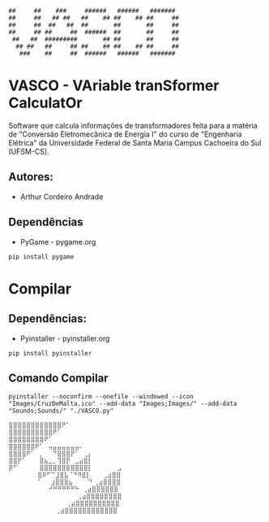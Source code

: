 ```
##     ##    ###     ######   ######   #######  
##     ##   ## ##   ##    ## ##    ## ##     ## 
##     ##  ##   ##  ##       ##       ##     ## 
##     ## ##     ##  ######  ##       ##     ## 
 ##   ##  #########       ## ##       ##     ## 
  ## ##   ##     ## ##    ## ##    ## ##     ## 
   ###    ##     ##  ######   ######   #######  
```
# VASCO - VAriable tranSformer CalculatOr
Software que calcula informações de transformadores feita para a matéria de "Conversão Eletromecânica de Energia I" do curso de "Engenharia Elétrica" da Universidade Federal de Santa Maria Campus Cachoeira do Sul (UFSM-CS).
## Autores:
- Arthur Cordeiro Andrade

## Dependências
- PyGame - pygame.org
```
pip install pygame
```

# Compilar
## Dependências:
- Pyinstaller - pyinstaller.org
```
pip install pyinstaller
```
## Comando Compilar
```
pyinstaller --noconfirm --onefile --windowed --icon "Images/CruzDeMalta.ico" --add-data "Images;Images/" --add-data "Sounds;Sounds/" "./VASCO.py"
```
```
⣿⣿⣿⣿⣿⣿⣿⣿⣿⣿⣿⣿⠟⠁
⣿⣿⣿⣿⣿⣿⣿⣿⣿⣿⠟⠁
⣿⣿⣿⣿⣿⣿⣿⣿⠟⠁
⣿⣿⣿⣿⣿⣿⠟⠁⠀⢤⣤⣤⣤⣤⣤⣤⠄
⣿⣿⣿⣿⠟⠁⠀⡀⠀⠀⠙⣿⣿⣿⡟⠁⠀⢀⡄
⣿⣿⡟⠁⠀⠀⠀⣿⣦⣀⡀⢹⣿⡟⠀⣀⣴⣿⡇
⡿⠋⠀⠀⠀⠀⠀⣿⣿⣿⣿⣿⣿⣿⣿⣿⣿⣿⡇⠀ ⠀ ⠀⠀⣠
        ⣿⠿⠋⠉⣸⣿⣧⠈⠙⠻⣿⡇⠀ ⠀⢀⣴⣿⣿
        ⠁⠀⠀⣰⣿⣿⣿⣦⠀⠀ ⠈⠃⢀⣴⣿⣿⣿⣿
           ⠚⠛⠛⠛⠛⠛⠓ ⢀⣴⣿⣿⣿⣿⣿⣿
                   ⢀⣴⣿⣿⣿⣿⣿⣿⣿⣿
                ⢀⣴⣿⣿⣿⣿⣿⣿⣿⣿⣿⣿
             ⢀⣴⣿⣿⣿⣿⣿⣿⣿⣿⣿⣿⣿⣿
```